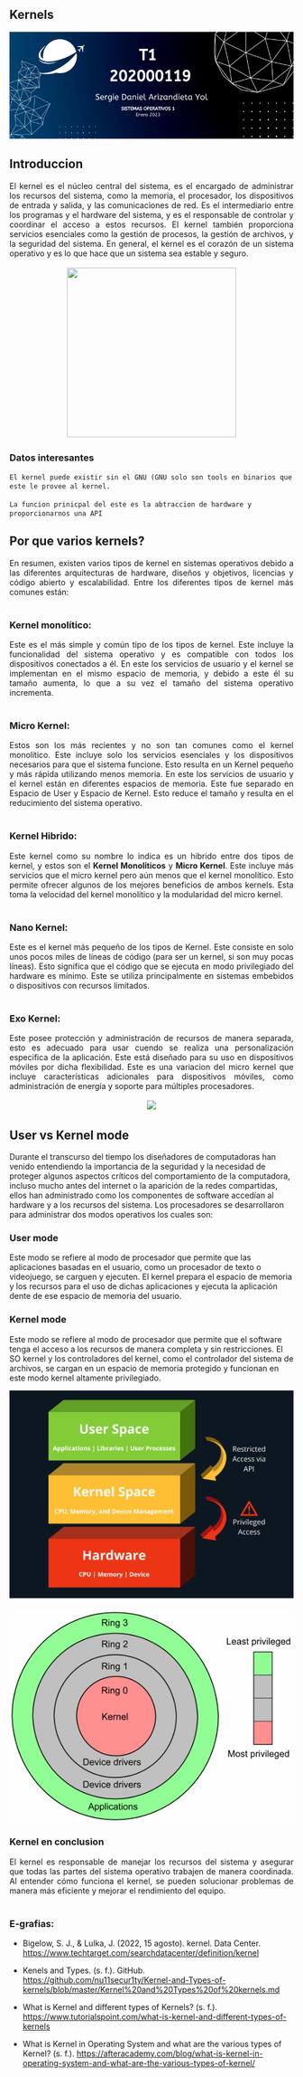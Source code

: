 
## **Kernels**

![Logo](img/u15.png)

## Introduccion

<div style="text-align: justify"> 
El kernel es el núcleo central del sistema, es el encargado de administrar los recursos del sistema, como la memoria, el procesador, los dispositivos de entrada y salida, y las comunicaciones de red. Es el intermediario entre los programas y el hardware del sistema, y es el responsable de controlar y coordinar el acceso a estos recursos. El kernel también proporciona servicios esenciales como la gestión de procesos, la gestión de archivos, y la seguridad del sistema. En general, el kernel es el corazón de un sistema operativo y es lo que hace que un sistema sea estable y seguro.
</div>
<br/>

<center>
<img src="https://cdn.ttgtmedia.com/rms/onlineimages/data_center-kernel_layout.png" width="300" height="300" />
</center>


### Datos interesantes

```
El kernel puede existir sin el GNU (GNU solo son tools en binarios que este le provee al kernel.

La funcion prinicpal del este es la abtraccion de hardware y proporcionarnos una API
```

## Por que varios kernels?
<div style="text-align: justify"> 
En resumen, existen varios tipos de kernel en sistemas operativos debido a las diferentes arquitecturas de hardware, diseños y objetivos, licencias y código abierto y escalabilidad. Entre los diferentes tipos de kernel más comunes están:
</div>
<br/>


### Kernel monolítico: 
<div style="text-align: justify"> 
Este es el más simple y común tipo de los tipos de kernel. Este incluye la funcionalidad del sistema operativo y es compatible con todos los dispositivos conectados a él. En este los servicios de usuario y el kernel se implementan en el mismo espacio de memoria, y debido a este él su tamaño aumenta, lo que a su vez el tamaño del sistema operativo incrementa.
</div>
<br/>

### Micro Kernel: 
<div style="text-align: justify"> 
Estos son los más recientes y no son tan comunes como el kernel monolítico. Este incluye solo los servicios esenciales y los dispositivos necesarios para que el sistema funcione. Esto resulta en un Kernel pequeño y más rápida utilizando menos memoria. En este los servicios de usuario y el kernel están en diferentes espacios de memoria. Este fue separado en Espacio de User y Espacio de Kernel. Esto reduce el tamaño y resulta en el reducimiento del sistema operativo.
</div>
<br/>

### Kernel Hibrido: 
<div style="text-align: justify"> 
Este kernel como su nombre lo indica es un hibrido entre dos tipos de kernel, y estos son el <b>Kernel Monolíticos</b> y <b>Micro Kernel</b>. Este incluye más servicios que el micro kernel pero aún menos que el kernel monolítico. Esto permite ofrecer algunos de los mejores beneficios de ambos kernels. Esta toma la velocidad del kernel monolítico y la modularidad del micro kernel.
</div>
<br/>

### Nano Kernel: 
<div style="text-align: justify"> 
Este es el kernel más pequeño de los tipos de Kernel. Este consiste en solo unos pocos miles de líneas de código (para ser un kernel, si son muy pocas líneas). Esto significa que el código que se ejecuta en modo privilegiado del hardware es mínimo. Este se utiliza principalmente en sistemas embebidos o dispositivos con recursos limitados.
</div>
<br/>

### Exo Kernel: 
<div style="text-align: justify"> 
Este posee protección y administración de recursos de manera separada, esto es adecuado para usar cuendo se realiza una personalización especifica de la aplicación. Este está diseñado para su uso en dispositivos móviles por dicha flexibilidad. Este es una variacion del micro kernel que incluye características adicionales para dispositivos móviles, como administración de energía y soporte para múltiples procesadores.
</div>
<br/>

<center>
<img src="https://static.javatpoint.com/blog/images/what-is-kernel2.png" />
</center>

## User vs Kernel mode
Durante el transcurso  del tiempo los diseñadores de computadoras han venido entendiendo la importancia de la seguridad y la necesidad de proteger algunos aspectos críticos del comportamiento de la computadora, incluso mucho antes del internet o la aparición de la redes compartidas, ellos han administrado como los componentes de software accedían al hardware y a los recursos del sistema. Los procesadores se desarrollaron para administrar dos modos operativos los cuales son:

### User mode
Este modo se refiere al modo de procesador que permite que las aplicaciones basadas en el usuario, como un procesador de texto o videojuego, se carguen y ejecuten. El kernel prepara el espacio de memoria y los recursos para el uso de dichas aplicaciones y ejecuta la aplicación dente de ese espacio de memoria del usuario.

### Kernel mode
Este modo se refiere al modo de procesador que permite que el software tenga el acceso a los recursos de manera completa y sin restricciones. El SO kernel y los controladores del kernel, como el controlador del sistema de archivos, se cargan en un espacio de memoria protegido y funcionan en este modo kernel altamente privilegiado.


![modes](img/u1.png)

![modes](img/u2.png)

### Kernel en conclusion
<div style="text-align: justify"> 
El kernel es responsable de manejar los recursos del sistema y asegurar que todas las partes del sistema operativo trabajen de manera coordinada. Al entender cómo funciona el kernel, se pueden solucionar problemas de manera más eficiente y mejorar el rendimiento del equipo.
</div>
<br/>

### E-grafias:
- Bigelow, S. J., & Lulka, J. (2022, 15 agosto). kernel. Data Center. https://www.techtarget.com/searchdatacenter/definition/kernel  
  
- Kenels and Types. (s. f.). GitHub. https://github.com/nu11secur1ty/Kernel-and-Types-of-kernels/blob/master/Kernel%20and%20Types%20of%20kernels.md
- What is Kernel and different types of Kernels? (s. f.). https://www.tutorialspoint.com/what-is-kernel-and-different-types-of-kernels 
- What is Kernel in Operating System and what are the various types of Kernel? (s. f.). https://afteracademy.com/blog/what-is-kernel-in-operating-system-and-what-are-the-various-types-of-kernel/



